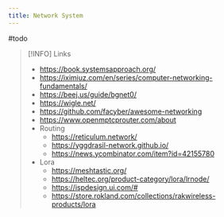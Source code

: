 ```yaml
---
title: Network System
---
```

#todo

> [!INFO] Links
> - https://book.systemsapproach.org/
> - https://iximiuz.com/en/series/computer-networking-fundamentals/
> - https://beej.us/guide/bgnet0/
> - https://wigle.net/
> - https://github.com/facyber/awesome-networking
> - https://www.openmptcprouter.com/about
> - Routing
> 	- https://reticulum.network/
> 	- https://yggdrasil-network.github.io/
> 	- https://news.ycombinator.com/item?id=42155780
> - Lora
>   - https://meshtastic.org/
>   - https://heltec.org/product-category/lora/lrnode/
>   - https://ispdesign.ui.com/#
>   - https://store.rokland.com/collections/rakwireless-products/lora